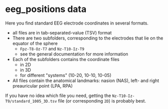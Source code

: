 # eeg_positions data

Here you find standard EEG electrode coordinates in several formats.

- all files are in tab-separated-value (TSV) format
- There are two subfolders, corresponding to the electrodes that lie on the equator of the sphere
    - `Fpz-T8-Oz-T7` and `Nz-T10-Iz-T9`
    - see the general documentation for more information
- Each of the subfolders contains the coordinate files
    - in 2D
    - in 3D
    - for different "systems" (10-20, 10-10, 10-05)
- All files contain the anatomical landmarks: nasion (NAS), left- and right preauricular point (LPA, RPA)


If you have no idea which file you need, getting the `Nz-T10-Iz-T9/standard_1005_3D.tsv` file (or corresponding `2D`) is probably best.
